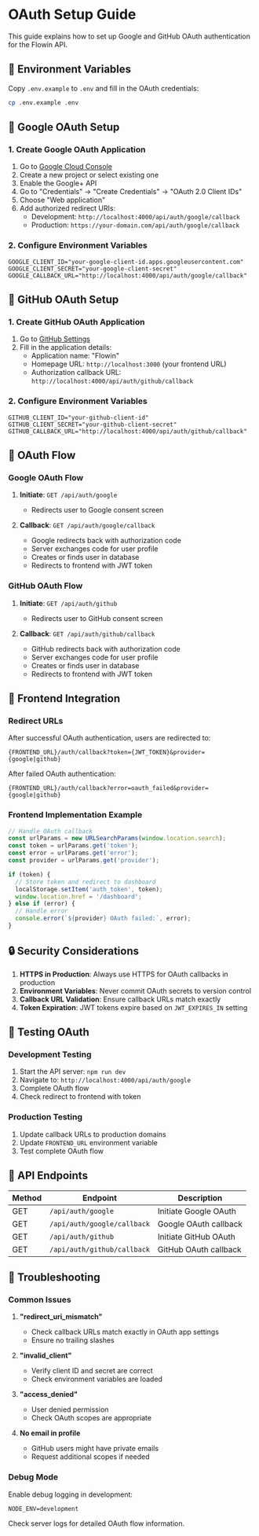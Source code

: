 # OAuth Setup Guide

This guide explains how to set up Google and GitHub OAuth authentication for the Flowin API.

## 🔧 Environment Variables

Copy `.env.example` to `.env` and fill in the OAuth credentials:

```bash
cp .env.example .env
```

## 🔑 Google OAuth Setup

### 1. Create Google OAuth Application

1. Go to [Google Cloud Console](https://console.cloud.google.com/)
2. Create a new project or select existing one
3. Enable the Google+ API
4. Go to "Credentials" → "Create Credentials" → "OAuth 2.0 Client IDs"
5. Choose "Web application"
6. Add authorized redirect URIs:
   - Development: `http://localhost:4000/api/auth/google/callback`
   - Production: `https://your-domain.com/api/auth/google/callback`

### 2. Configure Environment Variables

```env
GOOGLE_CLIENT_ID="your-google-client-id.apps.googleusercontent.com"
GOOGLE_CLIENT_SECRET="your-google-client-secret"
GOOGLE_CALLBACK_URL="http://localhost:4000/api/auth/google/callback"
```

## 🐙 GitHub OAuth Setup

### 1. Create GitHub OAuth Application

1. Go to [GitHub Settings](https://github.com/settings/applications/new)
2. Fill in the application details:
   - Application name: "Flowin"
   - Homepage URL: `http://localhost:3000` (your frontend URL)
   - Authorization callback URL: `http://localhost:4000/api/auth/github/callback`

### 2. Configure Environment Variables

```env
GITHUB_CLIENT_ID="your-github-client-id"
GITHUB_CLIENT_SECRET="your-github-client-secret"
GITHUB_CALLBACK_URL="http://localhost:4000/api/auth/github/callback"
```

## 🚀 OAuth Flow

### Google OAuth Flow

1. **Initiate**: `GET /api/auth/google`
   - Redirects user to Google consent screen
   
2. **Callback**: `GET /api/auth/google/callback`
   - Google redirects back with authorization code
   - Server exchanges code for user profile
   - Creates or finds user in database
   - Redirects to frontend with JWT token

### GitHub OAuth Flow

1. **Initiate**: `GET /api/auth/github`
   - Redirects user to GitHub consent screen
   
2. **Callback**: `GET /api/auth/github/callback`
   - GitHub redirects back with authorization code
   - Server exchanges code for user profile
   - Creates or finds user in database
   - Redirects to frontend with JWT token

## 🔗 Frontend Integration

### Redirect URLs

After successful OAuth authentication, users are redirected to:

```
{FRONTEND_URL}/auth/callback?token={JWT_TOKEN}&provider={google|github}
```

After failed OAuth authentication:

```
{FRONTEND_URL}/auth/callback?error=oauth_failed&provider={google|github}
```

### Frontend Implementation Example

```javascript
// Handle OAuth callback
const urlParams = new URLSearchParams(window.location.search);
const token = urlParams.get('token');
const error = urlParams.get('error');
const provider = urlParams.get('provider');

if (token) {
  // Store token and redirect to dashboard
  localStorage.setItem('auth_token', token);
  window.location.href = '/dashboard';
} else if (error) {
  // Handle error
  console.error(`${provider} OAuth failed:`, error);
}
```

## 🔒 Security Considerations

1. **HTTPS in Production**: Always use HTTPS for OAuth callbacks in production
2. **Environment Variables**: Never commit OAuth secrets to version control
3. **Callback URL Validation**: Ensure callback URLs match exactly
4. **Token Expiration**: JWT tokens expire based on `JWT_EXPIRES_IN` setting

## 🧪 Testing OAuth

### Development Testing

1. Start the API server: `npm run dev`
2. Navigate to: `http://localhost:4000/api/auth/google`
3. Complete OAuth flow
4. Check redirect to frontend with token

### Production Testing

1. Update callback URLs to production domains
2. Update `FRONTEND_URL` environment variable
3. Test complete OAuth flow

## 📝 API Endpoints

| Method | Endpoint | Description |
|--------|----------|-------------|
| GET | `/api/auth/google` | Initiate Google OAuth |
| GET | `/api/auth/google/callback` | Google OAuth callback |
| GET | `/api/auth/github` | Initiate GitHub OAuth |
| GET | `/api/auth/github/callback` | GitHub OAuth callback |

## 🐛 Troubleshooting

### Common Issues

1. **"redirect_uri_mismatch"**
   - Check callback URLs match exactly in OAuth app settings
   - Ensure no trailing slashes

2. **"invalid_client"**
   - Verify client ID and secret are correct
   - Check environment variables are loaded

3. **"access_denied"**
   - User denied permission
   - Check OAuth scopes are appropriate

4. **No email in profile**
   - GitHub users might have private emails
   - Request additional scopes if needed

### Debug Mode

Enable debug logging in development:

```env
NODE_ENV=development
```

Check server logs for detailed OAuth flow information.
